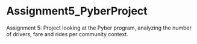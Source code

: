 # Assignment5_PyberProject
Assignment 5: Project looking at the Pyber program, analyzing the number of drivers, fare and rides per community context.
